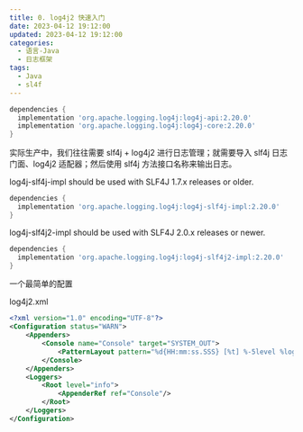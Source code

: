```yaml
---
title: 0. log4j2 快速入门
date: 2023-04-12 19:12:00
updated: 2023-04-12 19:12:00
categories:
  - 语言-Java
  - 日志框架
tags:
  - Java
  - sl4f
---
```


```groovy
dependencies {
  implementation 'org.apache.logging.log4j:log4j-api:2.20.0'
  implementation 'org.apache.logging.log4j:log4j-core:2.20.0'
}
```

实际生产中，我们往往需要 slf4j + log4j2 进行日志管理；就需要导入 slf4j 日志门面、log4j2 适配器；然后使用 slf4j 方法接口名称来输出日志。

log4j-slf4j-impl should be used with SLF4J 1.7.x releases or older.

```groovy
dependencies {
  implementation 'org.apache.logging.log4j:log4j-slf4j-impl:2.20.0'
}
```

log4j-slf4j2-impl should be used with SLF4J 2.0.x releases or newer.

```groovy
dependencies {
  implementation 'org.apache.logging.log4j:log4j-slf4j2-impl:2.20.0'
}
```

一个最简单的配置

log4j2.xml

```xml
<?xml version="1.0" encoding="UTF-8"?>
<Configuration status="WARN">
    <Appenders>
        <Console name="Console" target="SYSTEM_OUT">
            <PatternLayout pattern="%d{HH:mm:ss.SSS} [%t] %-5level %logger{36} - %msg%n"/>
        </Console>
    </Appenders>
    <Loggers>
        <Root level="info">
            <AppenderRef ref="Console"/>
        </Root>
    </Loggers>
</Configuration>
```
